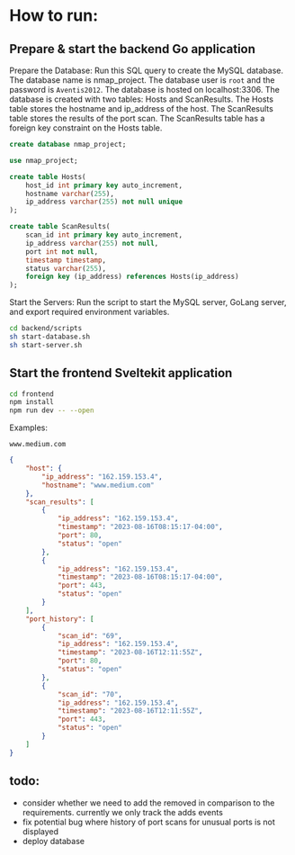 

# How to run:
## Prepare & start the backend Go application
Prepare the Database: Run this SQL query to create the MySQL database. The database name is nmap_project. The database user is `root` and the password is `Aventis2012`. The database is hosted on localhost:3306. The database is created with two tables: Hosts and ScanResults. The Hosts table stores the hostname and ip_address of the host. The ScanResults table stores the results of the port scan. The ScanResults table has a foreign key constraint on the Hosts table. 

```sql
create database nmap_project;

use nmap_project;

create table Hosts(
    host_id int primary key auto_increment,
    hostname varchar(255),
    ip_address varchar(255) not null unique
);

create table ScanResults(
    scan_id int primary key auto_increment,
    ip_address varchar(255) not null,
    port int not null,
    timestamp timestamp,
    status varchar(255),
    foreign key (ip_address) references Hosts(ip_address)
);
```
Start the Servers: Run the script to start the MySQL server, GoLang server, and export required environment variables.

```bash
cd backend/scripts
sh start-database.sh
sh start-server.sh
```

## Start the frontend Sveltekit application
```bash
cd frontend
npm install
npm run dev -- --open
```

Examples:

`www.medium.com`

```json
{
    "host": {
        "ip_address": "162.159.153.4",
        "hostname": "www.medium.com"
    },
    "scan_results": [
        {
            "ip_address": "162.159.153.4",
            "timestamp": "2023-08-16T08:15:17-04:00",
            "port": 80,
            "status": "open"
        },
        {
            "ip_address": "162.159.153.4",
            "timestamp": "2023-08-16T08:15:17-04:00",
            "port": 443,
            "status": "open"
        }
    ],
    "port_history": [
        {
            "scan_id": "69",
            "ip_address": "162.159.153.4",
            "timestamp": "2023-08-16T12:11:55Z",
            "port": 80,
            "status": "open"
        },
        {
            "scan_id": "70",
            "ip_address": "162.159.153.4",
            "timestamp": "2023-08-16T12:11:55Z",
            "port": 443,
            "status": "open"
        }
    ]
}
```

## todo:
- consider whether we need to add the removed in comparison to the requirements. currently we only track the adds events
- fix potential bug where history of port scans for unusual ports is not displayed
- deploy database